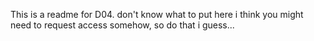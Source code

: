 This is a readme for D04. don't know what to put here
i think you might need to request access somehow, so do that i guess...
